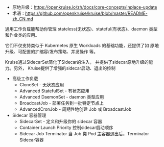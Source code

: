 - 原地升级：https://openkruise.io/zh/docs/core-concepts/inplace-update
- 术语：https://github.com/openkruise/kruise/blob/master/README-zh_CN.md

通用工作负载能帮助你管理 stateless(无状态)、stateful(有状态)、daemon 类型和作业类的应用。

它们不仅支持类似于 Kubernetes 原生 Workloads 的基础功能，还提供了如 原地升级、可配置的扩缩容/发布策略、并发操作 等。

Kruise通过SidecarSet简化了Sidecar的注入， 并提供了sidecar原地升级的能力。另外， Kruise提供了增强的sidecar启动、退出的控制

- 高级工作负载
    - CloneSet - 无状态应用
    - Advanced StatefulSet - 有状态应用
    - Advanced DaemonSet - daemon 类型应用
    - BroadcastJob - 部署任务到一批特定节点上
    - AdvancedCronJob - 周期性地创建 Job 或 BroadcastJob
- Sidecar 容器管理
    - SidecarSet - 定义和升级你的 sidecar 容器
    - Container Launch Priority 控制sidecar启动顺序
    - Sidecar Job Terminator 当 Job 类 Pod 主容器退出后，Terminator Sidecar容器